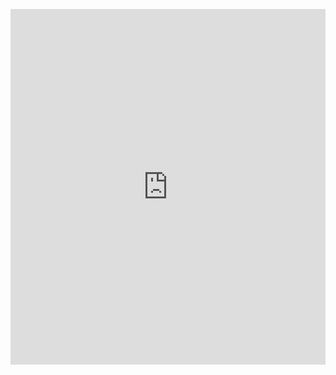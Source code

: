 <p><iframe allowfullscreen width="100%" height="569" class="google-slides-iframe" frameborder="0" scrolling="no" src="https://docs.google.com/presentation/d/e/2PACX-1vQ3R4FHFWIR-qgZ6d91THnvXtowp_3j2XHQ5xA4tkp_pZA6sR10NULbkWi1-9sEdz7_ky6IH0MnPpzG/embed?start=false&amp;loop=false&amp;delayms=3000"></iframe></p>